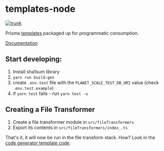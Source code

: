 # templates-node

[![trunk](https://github.com/prisma/templates-node/actions/workflows/trunk.yml/badge.svg)](https://github.com/prisma/templates-node/actions/workflows/trunk.yml)

Prisma [templates](https://github.com/prisma/prisma-schema-examples) packaged up for programmatic consumption.

[Documentation](https://paka.dev/npm/@prisma/templates)

## Start developing:


1) Install sha1sum library
2) `yarn run build:gen`
3) create `.env.test` file with the `PLANET_SCALE_TEST_DB_URI` value (check `.env.test.example`)
4) if `yarn test` fails - run `yarn test -u`

## Creating a File Transformer

1. Create a file transformer module in `src/fileTransformers`
2. Export its contents in `src/fileTransformers/index_.ts` 

That's it, it will now be run in the file transform stack. How? Look in the [code generator template code](https://github.com/prisma/templates-node/blob/0eba1d714087a49bbb4674b51f8ad5fa8c8fecb3/generator/cli/generate-type-script.ts#L421-L426).


